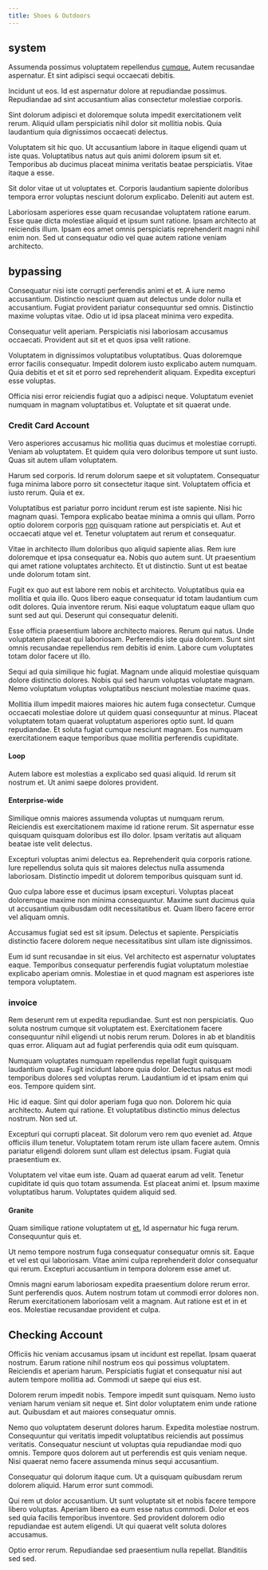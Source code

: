 ```yaml
---
title: Shoes & Outdoors
---
```


## system

Assumenda possimus voluptatem repellendus [cumque.](/facere/adipisci/quam/rustic_steel_salad.md) Autem recusandae aspernatur. Et sint adipisci sequi occaecati debitis.

Incidunt ut eos. Id est aspernatur dolore at repudiandae possimus. Repudiandae ad sint accusantium alias consectetur molestiae corporis.

Sint dolorum adipisci et doloremque soluta impedit exercitationem velit rerum. Aliquid ullam perspiciatis nihil dolor sit mollitia nobis. Quia laudantium quia dignissimos occaecati delectus.

Voluptatem sit hic quo. Ut accusantium labore in itaque eligendi quam ut iste quas. Voluptatibus natus aut quis animi dolorem ipsum sit et. Temporibus ab ducimus placeat minima veritatis beatae perspiciatis. Vitae itaque a esse.

Sit dolor vitae ut ut voluptates et. Corporis laudantium sapiente doloribus tempora error voluptas nesciunt dolorum explicabo. Deleniti aut autem est.

Laboriosam asperiores esse quam recusandae voluptatem ratione earum. Esse quae dicta molestiae aliquid et ipsum sunt ratione. Ipsam architecto at reiciendis illum. Ipsam eos amet omnis perspiciatis reprehenderit magni nihil enim non. Sed ut consequatur odio vel quae autem ratione veniam architecto.

## bypassing

Consequatur nisi iste corrupti perferendis animi et et. A iure nemo accusantium. Distinctio nesciunt quam aut delectus unde dolor nulla et accusantium. Fugiat provident pariatur consequuntur sed omnis. Distinctio maxime voluptas vitae. Odio ut id ipsa placeat minima vero expedita.

Consequatur velit aperiam. Perspiciatis nisi laboriosam accusamus occaecati. Provident aut sit et et quos ipsa velit ratione.

Voluptatem in dignissimos voluptatibus voluptatibus. Quas doloremque error facilis consequatur. Impedit dolorem iusto explicabo autem numquam. Quia debitis et et sit et porro sed reprehenderit aliquam. Expedita excepturi esse voluptas.

Officia nisi error reiciendis fugiat quo a adipisci neque. Voluptatum eveniet numquam in magnam voluptatibus et. Voluptate et sit quaerat unde.

### Credit Card Account

Vero asperiores accusamus hic mollitia quas ducimus et molestiae corrupti. Veniam ab voluptatem. Et quidem quia vero doloribus tempore ut sunt iusto. Quas sit autem ullam voluptatem.

Harum sed corporis. Id rerum dolorum saepe et sit voluptatem. Consequatur fuga minima labore porro sit consectetur itaque sint. Voluptatem officia et iusto rerum. Quia et ex.

Voluptatibus est pariatur porro incidunt rerum est iste sapiente. Nisi hic magnam quasi. Tempora explicabo beatae minima a omnis qui ullam. Porro optio dolorem corporis [non](/dolore/odio/neque/ergonomic.md) quisquam ratione aut perspiciatis et. Aut et occaecati atque vel et. Tenetur voluptatem aut rerum et consequatur.

Vitae in architecto illum doloribus quo aliquid sapiente alias. Rem iure doloremque et ipsa consequatur ea. Nobis quo autem sunt. Ut praesentium qui amet ratione voluptates architecto. Et ut distinctio. Sunt ut est beatae unde dolorum totam sint.

Fugit ex quo aut est labore rem nobis et architecto. Voluptatibus quia ea mollitia et quia illo. Quos libero eaque consequatur id totam laudantium cum odit dolores. Quia inventore rerum. Nisi eaque voluptatum eaque ullam quo sunt sed aut qui. Deserunt qui consequatur deleniti.

Esse officia praesentium labore architecto maiores. Rerum qui natus. Unde voluptatem placeat qui laboriosam. Perferendis iste quia dolorem. Sunt sint omnis recusandae repellendus rem debitis id enim. Labore cum voluptates totam dolor facere ut illo.

Sequi ad quia similique hic fugiat. Magnam unde aliquid molestiae quisquam dolore distinctio dolores. Nobis qui sed harum voluptas voluptate magnam. Nemo voluptatum voluptas voluptatibus nesciunt molestiae maxime quas.

Mollitia illum impedit maiores maiores hic autem fuga consectetur. Cumque occaecati molestiae dolore ut quidem quasi consequuntur at minus. Placeat voluptatem totam quaerat voluptatum asperiores optio sunt. Id quam repudiandae. Et soluta fugiat cumque nesciunt magnam. Eos numquam exercitationem eaque temporibus quae mollitia perferendis cupiditate.

#### Loop

Autem labore est molestias a explicabo sed quasi aliquid. Id rerum sit nostrum et. Ut animi saepe dolores provident.

#### Enterprise-wide

Similique omnis maiores assumenda voluptas ut numquam rerum. Reiciendis est exercitationem maxime id ratione rerum. Sit aspernatur esse quisquam quisquam doloribus est illo dolor. Ipsam veritatis aut aliquam beatae iste velit delectus.

Excepturi voluptas animi delectus ea. Reprehenderit quia corporis ratione. Iure repellendus soluta quis sit maiores delectus nulla assumenda laboriosam. Distinctio impedit ut dolorem temporibus quisquam sunt id.

Quo culpa labore esse et ducimus ipsam excepturi. Voluptas placeat doloremque maxime non minima consequuntur. Maxime sunt ducimus quia ut accusantium quibusdam odit necessitatibus et. Quam libero facere error vel aliquam omnis.

Accusamus fugiat sed est sit ipsum. Delectus et sapiente. Perspiciatis distinctio facere dolorem neque necessitatibus sint ullam iste dignissimos.

Eum id sunt recusandae in sit eius. Vel architecto est aspernatur voluptates eaque. Temporibus consequatur perferendis fugiat voluptatum molestiae explicabo aperiam omnis. Molestiae in et quod magnam est asperiores iste tempora voluptatem.

### invoice

Rem deserunt rem ut expedita repudiandae. Sunt est non perspiciatis. Quo soluta nostrum cumque sit voluptatem est. Exercitationem facere consequuntur nihil eligendi ut nobis rerum rerum. Dolores in ab et blanditiis quas error. Aliquam aut ad fugiat perferendis quia odit eum quisquam.

Numquam voluptates numquam repellendus repellat fugit quisquam laudantium quae. Fugit incidunt labore quia dolor. Delectus natus est modi temporibus dolores sed voluptas rerum. Laudantium id et ipsam enim qui eos. Tempore quidem sint.

Hic id eaque. Sint qui dolor aperiam fuga quo non. Dolorem hic quia architecto. Autem qui ratione. Et voluptatibus distinctio minus delectus nostrum. Non sed ut.

Excepturi qui corrupti placeat. Sit dolorum vero rem quo eveniet ad. Atque officiis illum tenetur. Voluptatem totam rerum iste ullam facere autem. Omnis pariatur eligendi dolorem sunt ullam est delectus ipsam. Fugiat quia praesentium ex.

Voluptatem vel vitae eum iste. Quam ad quaerat earum ad velit. Tenetur cupiditate id quis quo totam assumenda. Est placeat animi et. Ipsum maxime voluptatibus harum. Voluptates quidem aliquid sed.

#### Granite

Quam similique ratione voluptatem ut [et.](/dolore/odio/dignissimos/nemo/tools_&_music.md) Id aspernatur hic fuga rerum. Consequuntur quis et.

Ut nemo tempore nostrum fuga consequatur consequatur omnis sit. Eaque et vel est qui laboriosam. Vitae animi culpa reprehenderit dolor consequatur qui rerum. Excepturi accusantium in tempora dolorem esse amet ut.

Omnis magni earum laboriosam expedita praesentium dolore rerum error. Sunt perferendis quos. Autem nostrum totam ut commodi error dolores non. Rerum exercitationem laboriosam velit a magnam. Aut ratione est et in et eos. Molestiae recusandae provident et culpa.

## Checking Account

Officiis hic veniam accusamus ipsam ut incidunt est repellat. Ipsam quaerat nostrum. Earum ratione nihil nostrum eos qui possimus voluptatem. Reiciendis et aperiam harum. Perspiciatis fugiat et consequatur nisi aut autem tempore mollitia ad. Commodi ut saepe qui eius est.

Dolorem rerum impedit nobis. Tempore impedit sunt quisquam. Nemo iusto veniam harum veniam sit neque et. Sint dolor voluptatem enim unde ratione aut. Quibusdam et aut maiores consequatur omnis.

Nemo quo voluptatem deserunt dolores harum. Expedita molestiae nostrum. Consequuntur qui veritatis impedit voluptatibus reiciendis aut possimus veritatis. Consequatur nesciunt ut voluptas quia repudiandae modi quo omnis. Tempore quos dolorem aut ut perferendis est quis veniam neque. Nisi quaerat nemo facere assumenda minus sequi accusantium.

Consequatur qui dolorum itaque cum. Ut a quisquam quibusdam rerum dolorem aliquid. Harum error sunt commodi.

Qui rem ut dolor accusantium. Ut sunt voluptate sit et nobis facere tempore libero voluptas. Aperiam libero ea eum esse natus commodi. Dolor et eos sed quia facilis temporibus inventore. Sed provident dolorem odio repudiandae est autem eligendi. Ut qui quaerat velit soluta dolores accusamus.

Optio error rerum. Repudiandae sed praesentium nulla repellat. Blanditiis sed sed.
